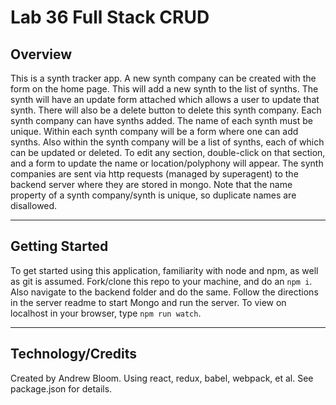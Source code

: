 # Lab 36 Full Stack CRUD

## Overview

This is a synth tracker app. A new synth company can be created with the form on the home page. This will add a new synth to the list of synths. The synth will have an update form attached which allows a user to update that synth. There will also be a delete button to delete this synth company. Each synth company can have synths added. The name of each synth must be unique. Within each synth company will be a form where one can add synths. Also within the synth company will be a list of synths, each of which can be updated or deleted. To edit any section, double-click on that section, and a form to update the name or location/polyphony will appear. The synth companies are sent via http requests (managed by superagent) to the backend server where they are stored in mongo. Note that the name property of a synth company/synth is unique, so duplicate names are disallowed. 

***
## Getting Started

To get started using this application, familiarity with node and npm, as well as git is assumed. Fork/clone this repo to your machine, and do an `npm i`. Also navigate to the backend folder and do the same. Follow the directions in the server readme to start Mongo and run the server. To view on localhost in your browser, type `npm run watch`.
***
## Technology/Credits

Created by Andrew Bloom. Using react, redux, babel, webpack, et al. See package.json for details.